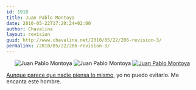 ```yaml
---
id: 1918
title: Juan Pablo Montoya
date: 2010-05-22T17:20:24+02:00
author: Chavalina
layout: revision
guid: http://www.chavalina.net/2010/05/22/206-revision-3/
permalink: /2010/05/22/206-revision-3/
---
```

<div align="center">
  <img class="imgcentro" src="http://www.chavalina.net/imagenes/fotos/men/thumbs/montoya-gafas.jpg" alt="Juan Pablo Montoya" /> <img  class="imgcentro" src="http://www.chavalina.net/imagenes/fotos/men/thumbs/montoya-agua.jpg" alt="Juan Pablo Montoya" /> <a href="http://www.chavalina.net/imagenes/fotos/men/montoya-corbata.jpg" target="_blank"> <img class="imgcentro" src="http://www.chavalina.net/imagenes/fotos/men/thumbs/montoya-corbata.jpg" alt="Juan Pablo Montoya" /></a>
</div>

<a href="http://www.gsmspain.com/foros/showthread.php?s=&#038;threadid=234088" target="_blank">Aunque parece que nadie piensa lo mismo</a>, yo no puedo evitarlo. Me encanta este hombre.
